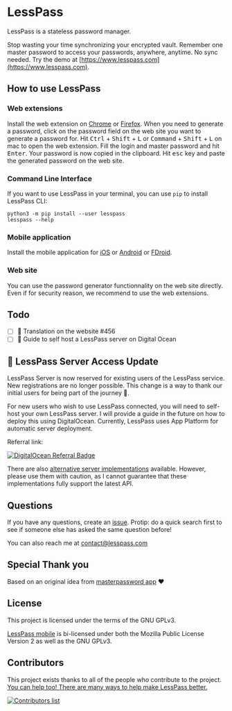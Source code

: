 # LessPass

LessPass is a stateless password manager.

Stop wasting your time synchronizing your encrypted vault. Remember one master password to access your passwords, anywhere, anytime. No sync needed. Try the demo at [https://www.lesspass.com](https://www.lesspass.com).

## How to use LessPass

### Web extensions

Install the web extension on [Chrome](https://chrome.google.com/webstore/detail/lesspass/lcmbpoclaodbgkbjafnkbbinogcbnjih) or [Firefox](https://addons.mozilla.org/en-US/firefox/addon/lesspass/). When you need to generate a password, click on the password field on the web site you want to generate a password for. Hit <kbd>Ctrl</kbd> + <kbd>Shift</kbd> + <kbd>L</kbd> or <kbd>Command</kbd> + <kbd>Shift</kbd> + <kbd>L</kbd> on mac to open the web extension. Fill the login and master password and hit <kbd>Enter</kbd>. Your password is now copied in the clipboard. Hit <kbd>esc</kbd> key and paste the generated password on the web site.

### Command Line Interface

If you want to use LessPass in your terminal, you can use `pip` to install LessPass CLI:

    python3 -m pip install --user lesspass
    lesspass --help

### Mobile application

Install the mobile application for [iOS](https://apps.apple.com/app/id1531215924) or [Android](https://play.google.com/store/apps/details?id=com.lesspass.android) or [FDroid](https://f-droid.org/en/packages/com.lesspass.android/).

### Web site

You can use the password generator functionnality on the web site directly. Even if for security reason, we recommend to use the web extensions.

## Todo

- [ ] :speech_balloon: Translation on the website #456
- [ ] :memo: Guide to self host a LessPass server on Digital Ocean

## :rotating_light: LessPass Server Access Update

LessPass Server is now reserved for existing users of the LessPass service. New registrations are no longer possible. This change is a way to thank our initial users for being part of the journey :beers:.

For new users who wish to use LessPass connected, you will need to self-host your own LessPass server. I will provide a guide in the future on how to deploy this using DigitalOcean. Currently, LessPass uses App Platform for automatic server deployment.

Referral link:

[![DigitalOcean Referral Badge](https://web-platforms.sfo2.cdn.digitaloceanspaces.com/WWW/Badge%203.svg)](https://www.digitalocean.com/?refcode=7780bf9be762)

There are also [alternative server implementations](https://github.com/lesspass/lesspass/wiki/Third-party-implementations-of-LessPass#api-servers) available. However, please use them with caution, as I cannot guarantee that these implementations fully support the latest API.

## Questions

If you have any questions, create an [issue](issue).
Protip: do a quick search first to see if someone else has asked the same question before!

You can also reach me at contact@lesspass.com

## Special Thank you

Based on an original idea from [masterpassword app](https://masterpassword.app/) :heart:

## License

This project is licensed under the terms of the GNU GPLv3.

[LessPass mobile](https://github.com/lesspass/lesspass/tree/master/packages/lesspass-mobile) is bi-licensed under both the Mozilla Public License Version 2 as well as the GNU GPLv3.

## Contributors

This project exists thanks to all of the people who contribute to the project. [You can help too! There are many ways to help make LessPass better.](CONTRIBUTING.md)

[![Contributors list](https://opencollective.com/lesspass/contributors.svg?width=890)](https://github.com/lesspass/lesspass/graphs/contributors)
